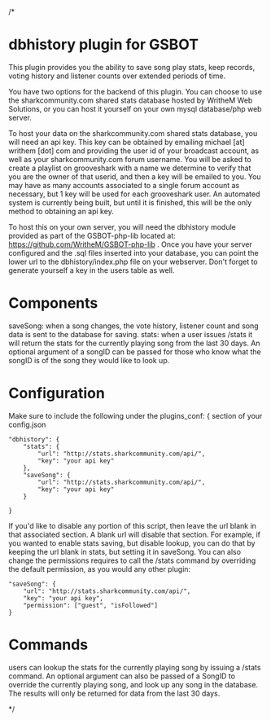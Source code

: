 /*
# dbhistory plugin for GSBOT

This plugin provides you the ability to save song play stats, keep records, voting history and listener counts over extended periods of time.

You have two options for the backend of this plugin. You can choose to use the sharkcommunity.com shared stats database hosted by WritheM Web Solutions, or you can host it yourself on your own mysql database/php web server.

To host your data on the sharkcommunity.com shared stats database, you will need an api key. This key can be obtained by emailing michael [at] writhem [dot] com and providing the user id of your broadcast account, as well as your sharkcommunity.com forum username. You will be asked to create a playlist on grooveshark with a name we determine to verify that you are the owner of that userid, and then a key will be emailed to you. You may have as many accounts associated to a single forum account as necessary, but 1 key will be used for each grooveshark user. An automated system is currently being built, but until it is finished, this will be the only method to obtaining an api key.

To host this on your own server, you will need the dbhistory module provided as part of the GSBOT-php-lib located at: https://github.com/WritheM/GSBOT-php-lib . Once you have your server configured and the .sql files inserted into your database, you can point the lower url to the dbhistory/index.php file on your webserver. Don't forget to generate yourself a key in the users table as well.


# Components

saveSong: when a song changes, the vote history, listener count and song data is sent to the database for saving.
stats: when a user issues /stats it will return the stats for the currently playing song from the last 30 days. An optional argument of a songID can be passed for those who know what the songID is of the song they would like to look up.

# Configuration

Make sure to include the following under the plugins_conf: { section of your config.json

    "dbhistory": {
        "stats": {
            "url": "http://stats.sharkcommunity.com/api/",
            "key": "your api key"
        },
        "saveSong": {
            "url": "http://stats.sharkcommunity.com/api/",
            "key": "your api key"
        }

    }
    
If you'd like to disable any portion of this script, then leave the url blank in that associated section. A blank url will disable that section. For example, if you wanted to enable stats saving, but disable lookup, you can do that by keeping the url blank in stats, but setting it in saveSong.
You can also change the permissions requires to call the /stats command by overriding the default permission, as you would any other plugin:

    "saveSong": {
        "url": "http://stats.sharkcommunity.com/api/",
        "key": "your api key",
        "permission": ["guest", "isFollowed"]
    }
    
# Commands

users can lookup the stats for the currently playing song by issuing a /stats command. An optional argument can also be passed of a SongID to override the currently playing song, and look up any song in the database. The results will only be returned for data from the last 30 days.

*/